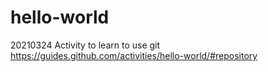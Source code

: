 # hello-world
20210324 Activity to learn to use git https://guides.github.com/activities/hello-world/#repository
